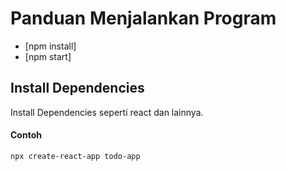 # Panduan Menjalankan Program

* [npm install]
* [npm start]



## Install Dependencies

Install Dependencies seperti react dan lainnya.



#### Contoh

```
npx create-react-app todo-app
```



